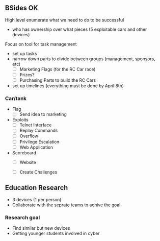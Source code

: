 ## BSides OK
High level enumerate what we need to do to be successful
- who has ownership over what pieces (5 exploitable cars and other devices)

Focus on tool for task management
- set up tasks
- narrow down parts to divide between groups (management, sponsors, etc)
    - [ ] Marketing Flags (for the RC Car race)
    - [ ] Prizes?
    - [ ] Purchasing Parts to build the RC Cars
- set up timelines (everything must be done by April 8th)

### Car/tank
- Flag
    - [ ] Send idea to marketing
- Exploits
    - [ ] Telnet Interface
    - [ ] Replay Commands
    - [ ] Overflow
    - [ ] Privilege Escalation
    - [ ] Web Application
- Scoreboard
    - [ ] Website
    - [ ] Create Challenges 


## Education Research
- 3 devices (1 per person)
- Collaborate with the seprate teams to achive the goal

### Research goal
- Find similar but new devices
- Getting younger students involved in cyber
